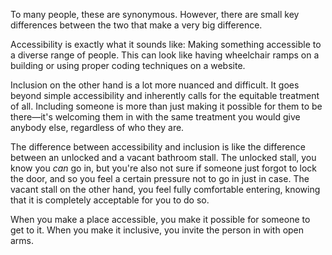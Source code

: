 To many people, these are synonymous. However, there are small key differences
between the two that make a very big difference.

Accessibility is exactly what it sounds like: Making something accessible to a
diverse range of people. This can look like having wheelchair ramps on a
building or using proper coding techniques on a website.

Inclusion on the other hand is a lot more nuanced and difficult. It goes beyond
simple accessibility and inherently calls for the equitable treatment of all.
Including someone is more than just making it possible for them to be
there&mdash;it's welcoming them in with the same treatment you would give
anybody else, regardless of who they are.

The difference between accessibility and inclusion is like the difference
between an unlocked and a vacant bathroom stall. The unlocked stall, you know
you *can* go in, but you're also not sure if someone just forgot to lock the
door, and so you feel a certain pressure not to go in just in case. The vacant
stall on the other hand, you feel fully comfortable entering, knowing that it is
completely acceptable for you to do so.

When you make a place accessible, you make it possible for someone to get to it.
When you make it inclusive, you invite the person in with open arms.
